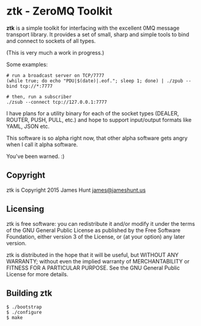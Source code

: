 ztk - ZeroMQ Toolkit
====================

**ztk** is a simple toolkit for interfacing with the excellent 0MQ
message transport library.  It provides a set of small, sharp and
simple tools to bind and connect to sockets of all types.

(This is very much a work in progress.)

Some examples:

    # run a broadcast server on TCP/7777
    (while true; do echo "PDU|$(date)|.eof."; sleep 1; done) | ./zpub --bind tcp://*:7777

    # then, run a subscriber
    ./zsub --connect tcp://127.0.0.1:7777

I have plans for a utility binary for each of the socket types
(DEALER, ROUTER, PUSH, PULL, etc.) and hope to support
input/output formats like YAML, JSON etc.

This software is so alpha right now, that other alpha software
gets angry when I call it alpha software.

You've been warned.  :)

Copyright
---------

ztk is Copyright 2015 James Hunt <james@jameshunt.us>

Licensing
---------

ztk is free software: you can redistribute it and/or modify it under
the terms of the GNU General Public License as published by the Free
Software Foundation, either version 3 of the License, or (at your
option) any later version.

ztk is distributed in the hope that it will be useful, but WITHOUT ANY
WARRANTY; without even the implied warranty of MERCHANTABILITY or
FITNESS FOR A PARTICULAR PURPOSE.  See the GNU General Public License
for more details.

Building ztk
------------

    $ ./bootstrap
    $ ./configure
    $ make

